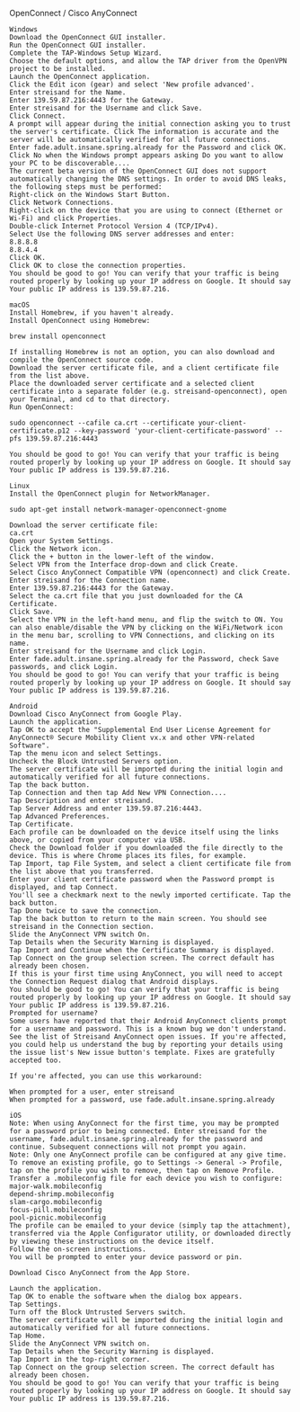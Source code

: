 OpenConnect / Cisco AnyConnect
	

	Windows
	Download the OpenConnect GUI installer.
	Run the OpenConnect GUI installer.
	Complete the TAP-Windows Setup Wizard.
	Choose the default options, and allow the TAP driver from the OpenVPN project to be installed.
	Launch the OpenConnect application.
	Click the Edit icon (gear) and select 'New profile advanced'.
	Enter streisand for the Name.
	Enter 139.59.87.216:4443 for the Gateway.
	Enter streisand for the Username and click Save.
	Click Connect.
	A prompt will appear during the initial connection asking you to trust the server's certificate. Click The information is accurate and the server will be automatically verified for all future connections.
	Enter fade.adult.insane.spring.already for the Password and click OK.
	Click No when the Windows prompt appears asking Do you want to allow your PC to be discoverable....
	The current beta version of the OpenConnect GUI does not support automatically changing the DNS settings. In order to avoid DNS leaks, the following steps must be performed:
	Right-click on the Windows Start Button.
	Click Network Connections.
	Right-click on the device that you are using to connect (Ethernet or Wi-Fi) and click Properties.
	Double-click Internet Protocol Version 4 (TCP/IPv4).
	Select Use the following DNS server addresses and enter:
	8.8.8.8
	8.8.4.4
	Click OK.
	Click OK to close the connection properties.
	You should be good to go! You can verify that your traffic is being routed properly by looking up your IP address on Google. It should say Your public IP address is 139.59.87.216.

	macOS
	Install Homebrew, if you haven't already.
	Install OpenConnect using Homebrew:

	brew install openconnect

	If installing Homebrew is not an option, you can also download and compile the OpenConnect source code.
	Download the server certificate file, and a client certificate file from the list above.
	Place the downloaded server certificate and a selected client certificate into a separate folder (e.g. streisand-openconnect), open your Terminal, and cd to that directory.
	Run OpenConnect:

	sudo openconnect --cafile ca.crt --certificate your-client-certificate.p12 --key-password 'your-client-certificate-password' --pfs 139.59.87.216:4443

	You should be good to go! You can verify that your traffic is being routed properly by looking up your IP address on Google. It should say Your public IP address is 139.59.87.216.

	Linux
	Install the OpenConnect plugin for NetworkManager.

	sudo apt-get install network-manager-openconnect-gnome

	Download the server certificate file:
	ca.crt
	Open your System Settings.
	Click the Network icon.
	Click the + button in the lower-left of the window.
	Select VPN from the Interface drop-down and click Create.
	Select Cisco AnyConnect Compatible VPN (openconnect) and click Create.
	Enter streisand for the Connection name.
	Enter 139.59.87.216:4443 for the Gateway.
	Select the ca.crt file that you just downloaded for the CA Certificate.
	Click Save.
	Select the VPN in the left-hand menu, and flip the switch to ON. You can also enable/disable the VPN by clicking on the WiFi/Network icon in the menu bar, scrolling to VPN Connections, and clicking on its name.
	Enter streisand for the Username and click Login.
	Enter fade.adult.insane.spring.already for the Password, check Save passwords, and click Login.
	You should be good to go! You can verify that your traffic is being routed properly by looking up your IP address on Google. It should say Your public IP address is 139.59.87.216.

	Android
	Download Cisco AnyConnect from Google Play.
	Launch the application.
	Tap OK to accept the "Supplemental End User License Agreement for AnyConnect® Secure Mobility Client vx.x and other VPN-related Software".
	Tap the menu icon and select Settings.
	Uncheck the Block Untrusted Servers option.
	The server certificate will be imported during the initial login and automatically verified for all future connections.
	Tap the back button.
	Tap Connection and then tap Add New VPN Connection....
	Tap Description and enter streisand.
	Tap Server Address and enter 139.59.87.216:4443.
	Tap Advanced Preferences.
	Tap Certificate.
	Each profile can be downloaded on the device itself using the links above, or copied from your computer via USB.
	Check the Download folder if you downloaded the file directly to the device. This is where Chrome places its files, for example.
	Tap Import, tap File System, and select a client certificate file from the list above that you transferred.
	Enter your client certificate password when the Password prompt is displayed, and tap Connect.
	You'll see a checkmark next to the newly imported certificate. Tap the back button.
	Tap Done twice to save the connection.
	Tap the back button to return to the main screen. You should see streisand in the Connection section.
	Slide the AnyConnect VPN switch On.
	Tap Details when the Security Warning is displayed.
	Tap Import and Continue when the Certificate Summary is displayed.
	Tap Connect on the group selection screen. The correct default has already been chosen.
	If this is your first time using AnyConnect, you will need to accept the Connection Request dialog that Android displays.
	You should be good to go! You can verify that your traffic is being routed properly by looking up your IP address on Google. It should say Your public IP address is 139.59.87.216.
	Prompted for username?
	Some users have reported that their Android AnyConnect clients prompt for a username and password. This is a known bug we don't understand. See the list of Streisand AnyConnect open issues. If you're affected, you could help us understand the bug by reporting your details using the issue list's New issue button's template. Fixes are gratefully accepted too.

	If you're affected, you can use this workaround:

	When prompted for a user, enter streisand
	When prompted for a password, use fade.adult.insane.spring.already

	iOS
	Note: When using AnyConnect for the first time, you may be prompted for a password prior to being connected. Enter streisand for the username, fade.adult.insane.spring.already for the password and continue. Subsequent connections will not prompt you again.
	Note: Only one AnyConnect profile can be configured at any give time. To remove an existing profile, go to Settings -> General -> Profile, tap on the profile you wish to remove, then tap on Remove Profile.
	Transfer a .mobileconfig file for each device you wish to configure:
	major-walk.mobileconfig
	depend-shrimp.mobileconfig
	slam-cargo.mobileconfig
	focus-pill.mobileconfig
	pool-picnic.mobileconfig
	The profile can be emailed to your device (simply tap the attachment), transferred via the Apple Configurator utility, or downloaded directly by viewing these instructions on the device itself.
	Follow the on-screen instructions.
	You will be prompted to enter your device password or pin.

	Download Cisco AnyConnect from the App Store.

	Launch the application.
	Tap OK to enable the software when the dialog box appears.
	Tap Settings.
	Turn off the Block Untrusted Servers switch.
	The server certificate will be imported during the initial login and automatically verified for all future connections.
	Tap Home.
	Slide the AnyConnect VPN switch on.
	Tap Details when the Security Warning is displayed.
	Tap Import in the top-right corner.
	Tap Connect on the group selection screen. The correct default has already been chosen.
	You should be good to go! You can verify that your traffic is being routed properly by looking up your IP address on Google. It should say Your public IP address is 139.59.87.216.